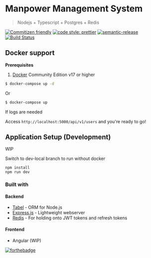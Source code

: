 # Manpower Management System

> Nodejs + Typescript + Postgres + Redis

[![Commitizen friendly](https://img.shields.io/badge/commitizen-friendly-brightgreen.svg)](http://commitizen.github.io/cz-cli/) [![code style: prettier](https://img.shields.io/badge/code_style-prettier-ff69b4.svg?style=flat-square)](https://github.com/prettier/prettier) [![semantic-release](https://img.shields.io/badge/%20%20%F0%9F%93%A6%F0%9F%9A%80-semantic--release-e10079.svg)](https://github.com/semantic-release/semantic-release) [![Build Status](https://travis-ci.com/afhm/man-server.svg?branch=master)](https://travis-ci.com/afhm/man-server)

 <!-- [![Build Status](https://travis-ci.com/afhm/man-app.svg?token=afLFLt5nuAtxSy7f9pp7&branch=master)](https://travis-ci.com/afhm/man-app) -->

## Docker support

**Prerequisites**

1. [Docker](https://www.docker.com/products/docker-engine) Community Edition v17 or higher

```sh
$ docker-compose up -d
```

Or

```sh
$ docker-compose up
```

If logs are needed

Access `http://localhost:5000/api/v1/users` and you're ready to go!

## Application Setup (Development)

WIP

<!-- 1. Install Postgres, redis, nodejs.
1. Create database `man_dev` and `man_test`

```postgres
$ psql
psql (12.0.0)
Type "help" for help.

CREATE DATABASE man_dev;
CREATE DATABASE man_test;
``` -->

Switch to dev-local branch to run without docker

```
npm install
npm run dev
```

### Built with

#### Backend

- [Tabel](https://github.com/fractaltech/tabel) - ORM for Node.js
- [Express.js](https://expressjs.com/) - Lightweight webserver
- [Redis](https://redis.io/) - For holding onto JWT tokens and refresh tokens

#### Frontend

- Angular (WIP)

[![forthebadge](https://forthebadge.com/images/badges/built-with-love.svg)](https://forthebadge.com)
